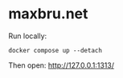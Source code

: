 # maxbru.net

Run locally:

```shell
docker compose up --detach
```

Then open: http://127.0.0.1:1313/
